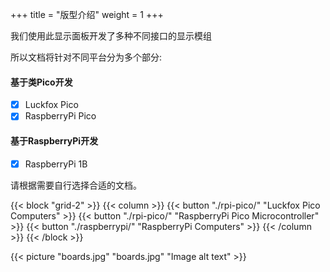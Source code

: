 +++
title = "版型介绍"
weight = 1
+++

我们使用此显示面板开发了多种不同接口的显示模组

所以文档将针对不同平台分为多个部分:

#### 基于类Pico开发

- [x] Luckfox Pico
- [x] RaspberryPi Pico

#### 基于RaspberryPi开发

- [x] RaspberryPi 1B

请根据需要自行选择合适的文档。

{{< block "grid-2" >}}
{{< column >}}
{{< button "./rpi-pico/" "Luckfox Pico Computers" >}}
{{< button "./rpi-pico/" "RaspberryPi Pico Microcontroller" >}}
{{< button "./raspberrypi/" "RaspberryPi Computers" >}}
{{< /column >}}
{{< /block >}}

{{< picture "boards.jpg" "boards.jpg" "Image alt text" >}}

<!-- That content is better than dummy lorem ipsum 2) That content serves a good real-world demo for this theme 3) Publish more structured docs for each theme which are better than long blocky READMEs -->
